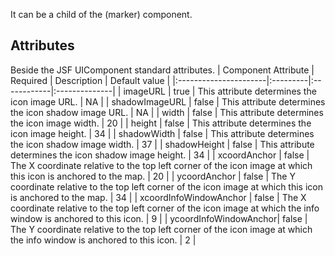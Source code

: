 It can be a child of the (marker) component.

## Attributes ##
Beside the JSF UIComponent standard attributes.
| Component Attribute   | Required | Description | Default value |
|:----------------------|:---------|:------------|:--------------|
| imageURL | true | This attribute determines the icon image URL. | NA |
| shadowImageURL | false | This attribute determines the icon shadow image URL. | NA |
| width | false | This attribute determines the icon image width. | 20 |
| height | false | This attribute determines the icon image height. | 34 |
| shadowWidth | false | This attribute determines the icon shadow image width. | 37 |
| shadowHeight | false | This attribute determines the icon shadow image height. | 34 |
| xcoordAnchor | false | The X coordinate relative to the top left corner of the icon image at which this icon is anchored to the map. | 20 |
| ycoordAnchor | false | The Y coordinate relative to the top left corner of the icon image at which this icon is anchored to the map. | 34 |
| xcoordInfoWindowAnchor | false | The X coordinate relative to the top left corner of the icon image at which the info window is anchored to this icon. | 9 |
| ycoordInfoWindowAnchor| false | The Y coordinate relative to the top left corner of the icon image at which the info window is anchored to this icon. | 2 |